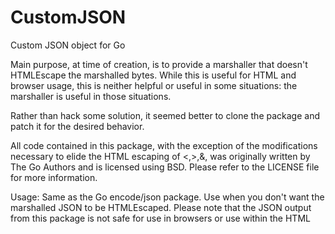 CustomJSON
==========

Custom JSON object for Go

Main purpose, at time of creation, is to provide a marshaller that doesn't HTMLEscape the marshalled bytes. While this is useful for HTML and browser usage, this is neither helpful or useful in some situations: the marshaller is useful in those situations.

Rather than hack some solution, it seemed better to clone the package and patch it for the desired behavior.

All code contained in this package, with the exception of the modifications necessary to elide the HTML escaping of <,>,&, was originally written by The Go Authors and is licensed using BSD. Please refer to the LICENSE file for more information.

Usage: Same as the Go encode/json package. Use when you don't want the marshalled JSON to be HTMLEscaped. Please note that the JSON output from this package is not safe for use in browsers or use within the HTML <script> tags. For those scenarios, Go's enconding/json package should be used as it is designed for those use cases.
